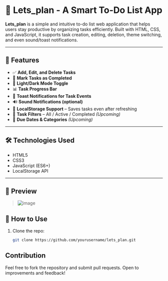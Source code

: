 
# 📝 Lets_plan - A Smart To-Do List App

**Lets_plan** is a simple and intuitive to-do list web application that helps users stay productive by organizing tasks efficiently. Built with HTML, CSS, and JavaScript, it supports task creation, editing, deletion, theme switching, and even sound/toast notifications.

---

## 🚀 Features

- ✅ **Add, Edit, and Delete Tasks**
- 🎯 **Mark Tasks as Completed**
- 🎨 **Light/Dark Mode Toggle**
- 📊 **Task Progress Bar**
- 🔔 **Toast Notifications for Task Events**
- 🔊 **Sound Notifications (optional)**
- 📁 **LocalStorage Support** – Saves tasks even after refreshing
- 🔎 **Task Filters** – All / Active / Completed *(Upcoming)*
- 📅 **Due Dates & Categories** *(Upcoming)*

---

## 🛠️ Technologies Used

- HTML5
- CSS3
- JavaScript (ES6+)
- LocalStorage API

---

## 📸 Preview

> ![image](https://github.com/user-attachments/assets/9959229a-6726-4d97-ba94-e1b817ce6509)



## 🧠 How to Use

1. Clone the repo:
   ```bash
   git clone https://github.com/yourusername/lets_plan.git

## Contribution
Feel free to fork the repository and submit pull requests. Open to improvements and feedback!
